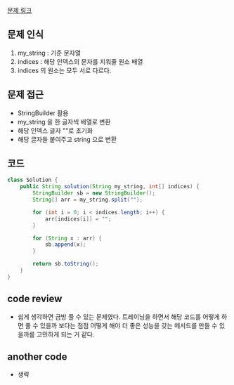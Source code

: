 [문제 링크](https://school.programmers.co.kr/learn/courses/30/lessons/181900)

## 문제 인식

1. my_string : 기준 문자열
2. indices : 해당 인덱스의 문자를 지워줄 원소 배열
3. indices 의 원소는 모두 서로 다르다.

## 문제 접근

- StringBuilder 활용
- my_string 을 한 글자씩 배열로 변환
- 해당 인덱스 글자 ""로 초기화
- 해당 글자들 붙여주고 string 으로 변환

## 코드

```java
class Solution {
    public String solution(String my_string, int[] indices) {
        StringBuilder sb = new StringBuilder();
        String[] arr = my_string.split("");

        for (int i = 0; i < indices.length; i++) {
            arr[indices[i]] = "";
        }

        for (String x : arr) {
            sb.append(x);
        }

        return sb.toString();
    }
}
```

## code review

- 쉽게 생각하면 금방 풀 수 있는 문제였다. 트레이닝을 하면서 해당 코드를 어떻게 하면 풀 수 있을까 보다는 점점 어떻게 해야 더 좋은 성능을 갖는 메서드를 만들 수 있을까를 고민하게 되는 거 같다.

## another code

- 생략
